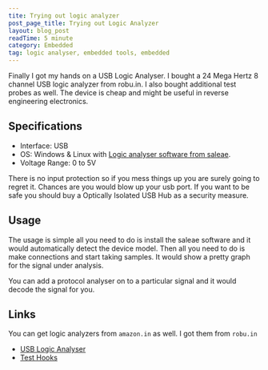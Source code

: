 ```yaml
---
tite: Trying out logic analyzer
post_page_title: Trying out Logic Analyzer
layout: blog_post
readTime: 5 minute
category: Embedded
tag: logic analyser, embedded tools, embedded
---
```


Finally I got my hands on a USB Logic Analyser. I bought a 24 Mega Hertz 8 
channel USB logic analyzer from robu.in. I also bought additional test probes as well.
The device is cheap and might be useful in reverse engineering electronics. 

## Specifications
+ Interface: USB
+ OS: Windows & Linux with [Logic analyser software from saleae](https://www.saleae.com/downloads/).
+ Voltage Range: 0 to 5V

There is no input protection so if you mess things up you are surely going to regret it.
Chances are you would blow up your usb port. If you want to be safe you should
buy a Optically Isolated USB Hub as a security measure.

## Usage
The usage is simple all you need to do is install the saleae software and it would
automatically detect the device model. Then all you need to do is make connections
and start taking samples. It would show a pretty graph for the signal under analysis.

You can add a protocol analyser on to a particular signal and it would decode the signal
for you.

## Links
You can get logic analyzers from `amazon.in` as well. I got them from `robu.in`
+ [USB Logic Analyser](https://robu.in/product/usb-logic-analyze-24m-8ch-mcu-arm-fpga-dsp-debug-tool/)
+ [Test Hooks](https://robu.in/product/8ch-quality-test-hook-clip-logic-analyzer-test-folder-usb-saleae-24m/)